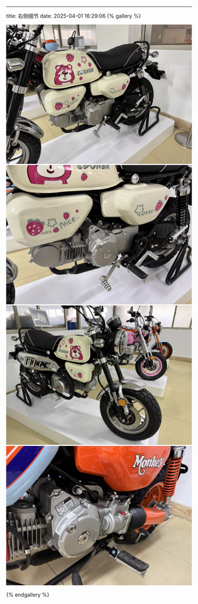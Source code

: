 ---
title: 右侧细节
date: 2025-04-01 16:29:06
{% gallery %}

![右侧细节](https://raw.githubusercontent.com/chccl/shuangshi/main/img/边三轮/右侧细节/13.JPG)
![右侧细节](https://raw.githubusercontent.com/chccl/shuangshi/main/img/边三轮/右侧细节/14.JPG)
![右侧细节](https://raw.githubusercontent.com/chccl/shuangshi/main/img/边三轮/右侧细节/15.JPG)
![右侧细节](https://raw.githubusercontent.com/chccl/shuangshi/main/img/边三轮/右侧细节/8.JPG)

{% endgallery %}
